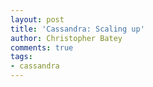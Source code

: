 ```yaml
---
layout: post
title: 'Cassandra: Scaling up'
author: Christopher Batey
comments: true
tags:
- cassandra
---
```



